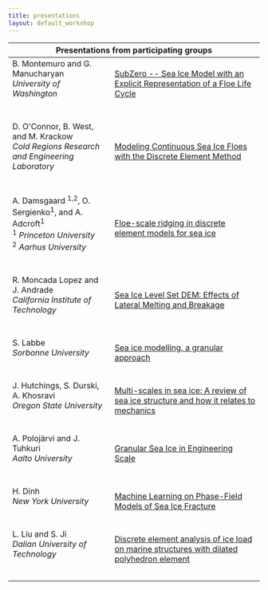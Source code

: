 ```yaml
---
title: presentations
layout: default_workshop
---
```



<table>
    <thead>
        <th colspan="2">Presentations from participating groups</th>
    </thead>
    <tbody>
        <tr>
            <td align="left">B. Montemuro and G. Manucharyan<br>
                <i>University of Washington</i><br>
                <span>&nbsp;&nbsp;&nbsp;&nbsp;&nbsp;&nbsp;&nbsp;&nbsp;</span>
                <span>&nbsp;&nbsp;&nbsp;&nbsp;&nbsp;&nbsp;&nbsp;&nbsp;</span>
                <span>&nbsp;&nbsp;&nbsp;&nbsp;&nbsp;&nbsp;&nbsp;&nbsp;</span> 
                <span>&nbsp;&nbsp;&nbsp;&nbsp;&nbsp;&nbsp;&nbsp;&nbsp;</span>
                <span>&nbsp;&nbsp;&nbsp;&nbsp;&nbsp;&nbsp;&nbsp;&nbsp;</span>
                <span>&nbsp;&nbsp;&nbsp;&nbsp;&nbsp;&nbsp;&nbsp;&nbsp;</span>
                <span>&nbsp;&nbsp;&nbsp;&nbsp;&nbsp;&nbsp;&nbsp;&nbsp;</span> 
                <span>&nbsp;&nbsp;</span>
            </td>
            <td align="left"><a href="https://seaicemuri.org/workshop_groups/brandon.html">SubZero -- Sea Ice Model with an Explicit Representation of a Floe Life Cycle</a><br>
                <span>&nbsp;&nbsp;&nbsp;&nbsp;&nbsp;&nbsp;&nbsp;&nbsp;</span>
                <span>&nbsp;&nbsp;&nbsp;&nbsp;&nbsp;&nbsp;&nbsp;&nbsp;</span>
                <span>&nbsp;&nbsp;&nbsp;&nbsp;&nbsp;&nbsp;&nbsp;&nbsp;</span>
                <span>&nbsp;&nbsp;&nbsp;&nbsp;&nbsp;&nbsp;&nbsp;&nbsp;</span>
                <span>&nbsp;&nbsp;&nbsp;&nbsp;&nbsp;&nbsp;&nbsp;&nbsp;</span>
                <span>&nbsp;&nbsp;&nbsp;&nbsp;&nbsp;&nbsp;&nbsp;&nbsp;</span>
                <span>&nbsp;&nbsp;&nbsp;&nbsp;&nbsp;&nbsp;&nbsp;&nbsp;</span>
                <span>&nbsp;&nbsp;</span>
            </td>       
        </tr>
                <tr>
            <td align="left">D. O'Connor, B. West, and M. Krackow<br>
                <i>Cold Regions Research and Engineering Laboratory</i><br>
                <span>&nbsp;&nbsp;&nbsp;&nbsp;&nbsp;&nbsp;&nbsp;&nbsp;</span>
                <span>&nbsp;&nbsp;&nbsp;&nbsp;&nbsp;&nbsp;&nbsp;&nbsp;</span>
                <span>&nbsp;&nbsp;&nbsp;&nbsp;&nbsp;&nbsp;&nbsp;&nbsp;</span> 
                <span>&nbsp;&nbsp;&nbsp;&nbsp;&nbsp;&nbsp;&nbsp;&nbsp;</span>
                <span>&nbsp;&nbsp;&nbsp;&nbsp;&nbsp;&nbsp;&nbsp;&nbsp;</span>
                <span>&nbsp;&nbsp;&nbsp;&nbsp;&nbsp;&nbsp;&nbsp;&nbsp;</span>
                <span>&nbsp;&nbsp;&nbsp;&nbsp;&nbsp;&nbsp;&nbsp;&nbsp;</span> 
                <span>&nbsp;&nbsp;</span>
            </td>
            <td align="left"><a href="https://seaicemuri.org/workshop_groups/OConnor.html">Modeling Continuous Sea Ice Floes with the Discrete Element Method</a><br>
                <span>&nbsp;&nbsp;&nbsp;&nbsp;&nbsp;&nbsp;&nbsp;&nbsp;</span>
                <span>&nbsp;&nbsp;&nbsp;&nbsp;&nbsp;&nbsp;&nbsp;&nbsp;</span>
                <span>&nbsp;&nbsp;&nbsp;&nbsp;&nbsp;&nbsp;&nbsp;&nbsp;</span>
                <span>&nbsp;&nbsp;&nbsp;&nbsp;&nbsp;&nbsp;&nbsp;&nbsp;</span>
                <span>&nbsp;&nbsp;&nbsp;&nbsp;&nbsp;&nbsp;&nbsp;&nbsp;</span>
                <span>&nbsp;&nbsp;&nbsp;&nbsp;&nbsp;&nbsp;&nbsp;&nbsp;</span>
                <span>&nbsp;&nbsp;&nbsp;&nbsp;&nbsp;&nbsp;&nbsp;&nbsp;</span>
                <span>&nbsp;&nbsp;</span>
            </td>       
        </tr>
        <tr>
            <td align="left">A. Damsgaard <sup>1,2</sup>, O. Sergienko<sup>1</sup>, and A. Adcroft<sup>1</sup><br>
                <sup>1</sup> <i>Princeton University</i><br>
                <sup>2</sup> <i>Aarhus University</i><br>
                <span>&nbsp;&nbsp;&nbsp;&nbsp;&nbsp;&nbsp;&nbsp;&nbsp;</span>
                <span>&nbsp;&nbsp;&nbsp;&nbsp;&nbsp;&nbsp;&nbsp;&nbsp;</span>
                <span>&nbsp;&nbsp;&nbsp;&nbsp;&nbsp;&nbsp;&nbsp;&nbsp;</span> 
                <span>&nbsp;&nbsp;&nbsp;&nbsp;&nbsp;&nbsp;&nbsp;&nbsp;</span>
                <span>&nbsp;&nbsp;&nbsp;&nbsp;&nbsp;&nbsp;&nbsp;&nbsp;</span>
                <span>&nbsp;&nbsp;&nbsp;&nbsp;&nbsp;&nbsp;&nbsp;&nbsp;</span>
                <span>&nbsp;&nbsp;&nbsp;&nbsp;&nbsp;&nbsp;&nbsp;&nbsp;</span> 
                <span>&nbsp;&nbsp;</span>
            </td>
            <td align="left"><a href="https://seaicemuri.org/workshop_groups/Damsgaard.html">Floe-scale ridging in discrete element models for sea ice</a><br>
                <span>&nbsp;&nbsp;&nbsp;&nbsp;&nbsp;&nbsp;&nbsp;&nbsp;</span>
                <span>&nbsp;&nbsp;&nbsp;&nbsp;&nbsp;&nbsp;&nbsp;&nbsp;</span>
                <span>&nbsp;&nbsp;&nbsp;&nbsp;&nbsp;&nbsp;&nbsp;&nbsp;</span>
                <span>&nbsp;&nbsp;&nbsp;&nbsp;&nbsp;&nbsp;&nbsp;&nbsp;</span>
                <span>&nbsp;&nbsp;&nbsp;&nbsp;&nbsp;&nbsp;&nbsp;&nbsp;</span>
                <span>&nbsp;&nbsp;&nbsp;&nbsp;&nbsp;&nbsp;&nbsp;&nbsp;</span>
                <span>&nbsp;&nbsp;&nbsp;&nbsp;&nbsp;&nbsp;&nbsp;&nbsp;</span>
                <span>&nbsp;&nbsp;</span>
            </td>       
        </tr>
        <tr>
            <td align="left">R. Moncada Lopez and J. Andrade<br>
                <i>California Institute of Technology</i><br>
                <span>&nbsp;&nbsp;&nbsp;&nbsp;&nbsp;&nbsp;&nbsp;&nbsp;</span>
                <span>&nbsp;&nbsp;&nbsp;&nbsp;&nbsp;&nbsp;&nbsp;&nbsp;</span>
                <span>&nbsp;&nbsp;&nbsp;&nbsp;&nbsp;&nbsp;&nbsp;&nbsp;</span> 
                <span>&nbsp;&nbsp;&nbsp;&nbsp;&nbsp;&nbsp;&nbsp;&nbsp;</span>
                <span>&nbsp;&nbsp;&nbsp;&nbsp;&nbsp;&nbsp;&nbsp;&nbsp;</span>
                <span>&nbsp;&nbsp;&nbsp;&nbsp;&nbsp;&nbsp;&nbsp;&nbsp;</span>
                <span>&nbsp;&nbsp;&nbsp;&nbsp;&nbsp;&nbsp;&nbsp;&nbsp;</span> 
                <span>&nbsp;&nbsp;</span>
            </td>
            <td align="left"><a href="https://seaicemuri.org/workshop_groups/Andrade.html">Sea Ice Level Set DEM: Effects of Lateral Melting and Breakage</a><br>
                <span>&nbsp;&nbsp;&nbsp;&nbsp;&nbsp;&nbsp;&nbsp;&nbsp;</span>
                <span>&nbsp;&nbsp;&nbsp;&nbsp;&nbsp;&nbsp;&nbsp;&nbsp;</span>
                <span>&nbsp;&nbsp;&nbsp;&nbsp;&nbsp;&nbsp;&nbsp;&nbsp;</span>
                <span>&nbsp;&nbsp;&nbsp;&nbsp;&nbsp;&nbsp;&nbsp;&nbsp;</span>
                <span>&nbsp;&nbsp;&nbsp;&nbsp;&nbsp;&nbsp;&nbsp;&nbsp;</span>
                <span>&nbsp;&nbsp;&nbsp;&nbsp;&nbsp;&nbsp;&nbsp;&nbsp;</span>
                <span>&nbsp;&nbsp;&nbsp;&nbsp;&nbsp;&nbsp;&nbsp;&nbsp;</span>
                <span>&nbsp;&nbsp;</span>
            </td>       
        </tr>
        <tr>
            <td align="left">S. Labbe<br>
                <i>Sorbonne University</i><br>
                <span>&nbsp;&nbsp;&nbsp;&nbsp;&nbsp;&nbsp;&nbsp;&nbsp;</span>
                <span>&nbsp;&nbsp;&nbsp;&nbsp;&nbsp;&nbsp;&nbsp;&nbsp;</span>
                <span>&nbsp;&nbsp;&nbsp;&nbsp;&nbsp;&nbsp;&nbsp;&nbsp;</span> 
                <span>&nbsp;&nbsp;&nbsp;&nbsp;&nbsp;&nbsp;&nbsp;&nbsp;</span>
                <span>&nbsp;&nbsp;&nbsp;&nbsp;&nbsp;&nbsp;&nbsp;&nbsp;</span>
                <span>&nbsp;&nbsp;&nbsp;&nbsp;&nbsp;&nbsp;&nbsp;&nbsp;</span>
                <span>&nbsp;&nbsp;&nbsp;&nbsp;&nbsp;&nbsp;&nbsp;&nbsp;</span> 
                <span>&nbsp;&nbsp;</span>
            </td>
            <td align="left"><a href="https://seaicemuri.org/workshop_groups/Labbe.html">Sea ice modelling, a granular approach</a><br>
                <span>&nbsp;&nbsp;&nbsp;&nbsp;&nbsp;&nbsp;&nbsp;&nbsp;</span>
                <span>&nbsp;&nbsp;&nbsp;&nbsp;&nbsp;&nbsp;&nbsp;&nbsp;</span>
                <span>&nbsp;&nbsp;&nbsp;&nbsp;&nbsp;&nbsp;&nbsp;&nbsp;</span>
                <span>&nbsp;&nbsp;&nbsp;&nbsp;&nbsp;&nbsp;&nbsp;&nbsp;</span>
                <span>&nbsp;&nbsp;&nbsp;&nbsp;&nbsp;&nbsp;&nbsp;&nbsp;</span>
                <span>&nbsp;&nbsp;&nbsp;&nbsp;&nbsp;&nbsp;&nbsp;&nbsp;</span>
                <span>&nbsp;&nbsp;&nbsp;&nbsp;&nbsp;&nbsp;&nbsp;&nbsp;</span>
                <span>&nbsp;&nbsp;</span>
            </td>       
        </tr>
        <tr>
            <td align="left">J. Hutchings, S. Durski, A. Khosravi<br>
                <i>Oregon State University</i><br>
                <span>&nbsp;&nbsp;&nbsp;&nbsp;&nbsp;&nbsp;&nbsp;&nbsp;</span>
                <span>&nbsp;&nbsp;&nbsp;&nbsp;&nbsp;&nbsp;&nbsp;&nbsp;</span>
                <span>&nbsp;&nbsp;&nbsp;&nbsp;&nbsp;&nbsp;&nbsp;&nbsp;</span> 
                <span>&nbsp;&nbsp;&nbsp;&nbsp;&nbsp;&nbsp;&nbsp;&nbsp;</span>
                <span>&nbsp;&nbsp;&nbsp;&nbsp;&nbsp;&nbsp;&nbsp;&nbsp;</span>
                <span>&nbsp;&nbsp;&nbsp;&nbsp;&nbsp;&nbsp;&nbsp;&nbsp;</span>
                <span>&nbsp;&nbsp;&nbsp;&nbsp;&nbsp;&nbsp;&nbsp;&nbsp;</span> 
                <span>&nbsp;&nbsp;</span>
            </td>
            <td align="left"><a href="https://seaicemuri.org/workshop_groups/Hutchings.html">Multi-scales in sea ice: A review of sea ice structure and how it relates to mechanics</a><br>
                <span>&nbsp;&nbsp;&nbsp;&nbsp;&nbsp;&nbsp;&nbsp;&nbsp;</span>
                <span>&nbsp;&nbsp;&nbsp;&nbsp;&nbsp;&nbsp;&nbsp;&nbsp;</span>
                <span>&nbsp;&nbsp;&nbsp;&nbsp;&nbsp;&nbsp;&nbsp;&nbsp;</span>
                <span>&nbsp;&nbsp;&nbsp;&nbsp;&nbsp;&nbsp;&nbsp;&nbsp;</span>
                <span>&nbsp;&nbsp;&nbsp;&nbsp;&nbsp;&nbsp;&nbsp;&nbsp;</span>
                <span>&nbsp;&nbsp;&nbsp;&nbsp;&nbsp;&nbsp;&nbsp;&nbsp;</span>
                <span>&nbsp;&nbsp;&nbsp;&nbsp;&nbsp;&nbsp;&nbsp;&nbsp;</span>
                <span>&nbsp;&nbsp;</span>
            </td>       
        </tr>
        <tr>
            <td align="left">A. Polojärvi and J. Tuhkuri<br>
                <i>Aalto University</i><br>
                <span>&nbsp;&nbsp;&nbsp;&nbsp;&nbsp;&nbsp;&nbsp;&nbsp;</span>
                <span>&nbsp;&nbsp;&nbsp;&nbsp;&nbsp;&nbsp;&nbsp;&nbsp;</span>
                <span>&nbsp;&nbsp;&nbsp;&nbsp;&nbsp;&nbsp;&nbsp;&nbsp;</span> 
                <span>&nbsp;&nbsp;&nbsp;&nbsp;&nbsp;&nbsp;&nbsp;&nbsp;</span>
                <span>&nbsp;&nbsp;&nbsp;&nbsp;&nbsp;&nbsp;&nbsp;&nbsp;</span>
                <span>&nbsp;&nbsp;&nbsp;&nbsp;&nbsp;&nbsp;&nbsp;&nbsp;</span>
                <span>&nbsp;&nbsp;&nbsp;&nbsp;&nbsp;&nbsp;&nbsp;&nbsp;</span> 
                <span>&nbsp;&nbsp;</span>
            </td>
            <td align="left"><a href="https://seaicemuri.org/workshop_groups/Aalto.html">Granular Sea Ice in Engineering Scale</a><br>
                <span>&nbsp;&nbsp;&nbsp;&nbsp;&nbsp;&nbsp;&nbsp;&nbsp;</span>
                <span>&nbsp;&nbsp;&nbsp;&nbsp;&nbsp;&nbsp;&nbsp;&nbsp;</span>
                <span>&nbsp;&nbsp;&nbsp;&nbsp;&nbsp;&nbsp;&nbsp;&nbsp;</span>
                <span>&nbsp;&nbsp;&nbsp;&nbsp;&nbsp;&nbsp;&nbsp;&nbsp;</span>
                <span>&nbsp;&nbsp;&nbsp;&nbsp;&nbsp;&nbsp;&nbsp;&nbsp;</span>
                <span>&nbsp;&nbsp;&nbsp;&nbsp;&nbsp;&nbsp;&nbsp;&nbsp;</span>
                <span>&nbsp;&nbsp;&nbsp;&nbsp;&nbsp;&nbsp;&nbsp;&nbsp;</span>
                <span>&nbsp;&nbsp;</span>
            </td>       
        </tr>
        <tr>
            <td align="left">H. Dinh<br>
                <i>New York University</i><br>
                <span>&nbsp;&nbsp;&nbsp;&nbsp;&nbsp;&nbsp;&nbsp;&nbsp;</span>
                <span>&nbsp;&nbsp;&nbsp;&nbsp;&nbsp;&nbsp;&nbsp;&nbsp;</span>
                <span>&nbsp;&nbsp;&nbsp;&nbsp;&nbsp;&nbsp;&nbsp;&nbsp;</span> 
                <span>&nbsp;&nbsp;&nbsp;&nbsp;&nbsp;&nbsp;&nbsp;&nbsp;</span>
                <span>&nbsp;&nbsp;&nbsp;&nbsp;&nbsp;&nbsp;&nbsp;&nbsp;</span>
                <span>&nbsp;&nbsp;&nbsp;&nbsp;&nbsp;&nbsp;&nbsp;&nbsp;</span>
                <span>&nbsp;&nbsp;&nbsp;&nbsp;&nbsp;&nbsp;&nbsp;&nbsp;</span> 
                <span>&nbsp;&nbsp;</span>
            </td>
            <td align="left"><a href="https://seaicemuri.org/workshop_groups/Huy.html">Machine Learning on Phase-Field Models of Sea Ice Fracture</a><br>
                <span>&nbsp;&nbsp;&nbsp;&nbsp;&nbsp;&nbsp;&nbsp;&nbsp;</span>
                <span>&nbsp;&nbsp;&nbsp;&nbsp;&nbsp;&nbsp;&nbsp;&nbsp;</span>
                <span>&nbsp;&nbsp;&nbsp;&nbsp;&nbsp;&nbsp;&nbsp;&nbsp;</span>
                <span>&nbsp;&nbsp;&nbsp;&nbsp;&nbsp;&nbsp;&nbsp;&nbsp;</span>
                <span>&nbsp;&nbsp;&nbsp;&nbsp;&nbsp;&nbsp;&nbsp;&nbsp;</span>
                <span>&nbsp;&nbsp;&nbsp;&nbsp;&nbsp;&nbsp;&nbsp;&nbsp;</span>
                <span>&nbsp;&nbsp;&nbsp;&nbsp;&nbsp;&nbsp;&nbsp;&nbsp;</span>
                <span>&nbsp;&nbsp;</span>
            </td>       
        </tr>
        <tr>
            <td align="left">L. Liu and S. Ji<br>
                <i>Dalian University of Technology</i><br>
                <span>&nbsp;&nbsp;&nbsp;&nbsp;&nbsp;&nbsp;&nbsp;&nbsp;</span>
                <span>&nbsp;&nbsp;&nbsp;&nbsp;&nbsp;&nbsp;&nbsp;&nbsp;</span>
                <span>&nbsp;&nbsp;&nbsp;&nbsp;&nbsp;&nbsp;&nbsp;&nbsp;</span> 
                <span>&nbsp;&nbsp;&nbsp;&nbsp;&nbsp;&nbsp;&nbsp;&nbsp;</span>
                <span>&nbsp;&nbsp;&nbsp;&nbsp;&nbsp;&nbsp;&nbsp;&nbsp;</span>
                <span>&nbsp;&nbsp;&nbsp;&nbsp;&nbsp;&nbsp;&nbsp;&nbsp;</span>
                <span>&nbsp;&nbsp;&nbsp;&nbsp;&nbsp;&nbsp;&nbsp;&nbsp;</span> 
                <span>&nbsp;&nbsp;</span>
            </td>
            <td align="left"><a href="https://seaicemuri.org/workshop_groups/Liu.html">Discrete element analysis of ice load on marine structures with dilated polyhedron element</a><br>
                <span>&nbsp;&nbsp;&nbsp;&nbsp;&nbsp;&nbsp;&nbsp;&nbsp;</span>
                <span>&nbsp;&nbsp;&nbsp;&nbsp;&nbsp;&nbsp;&nbsp;&nbsp;</span>
                <span>&nbsp;&nbsp;&nbsp;&nbsp;&nbsp;&nbsp;&nbsp;&nbsp;</span>
                <span>&nbsp;&nbsp;&nbsp;&nbsp;&nbsp;&nbsp;&nbsp;&nbsp;</span>
                <span>&nbsp;&nbsp;&nbsp;&nbsp;&nbsp;&nbsp;&nbsp;&nbsp;</span>
                <span>&nbsp;&nbsp;&nbsp;&nbsp;&nbsp;&nbsp;&nbsp;&nbsp;</span>
                <span>&nbsp;&nbsp;&nbsp;&nbsp;&nbsp;&nbsp;&nbsp;&nbsp;</span>
                <span>&nbsp;&nbsp;</span>
            </td>       
        </tr>
    </tbody>
</table>
